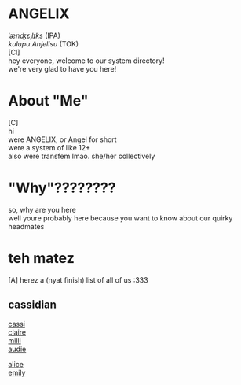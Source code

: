 # **ANGELIX**
[*ˈænʤɛˌlɪks*](https://ipa-reader.com/?text=%C3%A6n%CA%A4%C9%9B%CB%8Cl%C9%AAks) (IPA)  
*kulupu Anjelisu* (TOK)  
\[Cl]  
hey everyone, welcome to our system directory!  
we're very glad to have you here!  
# About "Me"
\[C]  
hi  
were ANGELIX, or Angel for short  
were a system of like 12+  
also were transfem lmao. she/her collectively  
# "Why"????????
so, why are you here  
well youre probably here because you want to know about our quirky headmates  
# teh matez
\[A]
herez a (nyat finish) list of all of us :333  
## cassidian
[cassi](./headmates/cassidian/cassi.md)  
[claire](./headmates/cassidian/claire.md)  
[milli](./headmates/cassidian/milli.md)  
[audie](./headmates/cassidian/audie.md)

[alice](./headmates/alice.md)  
[emily](./headmates/emily.md)  